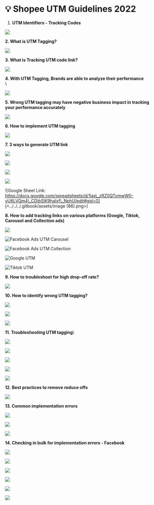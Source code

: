 # 💡 Shopee UTM Guidelines 2022

1. **UTM Identifiers - Tracking Codes**

![](<../../../.gitbook/assets/image (70).png>)

**2. What is UTM Tagging?**

![](<../../../.gitbook/assets/image (65).png>)

**3. What is Tracking UTM code link?**

![](<../../../.gitbook/assets/image (16).png>)

**4. With UTM Tagging, Brands are able to analyze their performance**\
\


![](<../../../.gitbook/assets/image (10).png>)

**5. Wrong UTM tagging may have negative business impact in tracking your performance accurately**

![](<../../../.gitbook/assets/image (80).png>)

**6. How to implement UTM tagging**

![](<../../../.gitbook/assets/image (90).png>)

**7. 3 ways to generate UTM link**

![](<../../../.gitbook/assets/image (73).png>)

![](<../../../.gitbook/assets/image (52).png>)

![](<../../../.gitbook/assets/image (132).png>)

![](<../../../.gitbook/assets/image (75).png>)



![Google Sheet Link: https://docs.google.com/spreadsheets/d/1jas\_zRZ0QTvmwW0-yU6LVQm4\_CDibSlK9haIxf\_NphU/edit#gid=0](<../../../.gitbook/assets/image (86).png>)

**8. How to add tracking links on various platforms (Google, Tiktok, Carousel and Collection ads)**

![](<../../../.gitbook/assets/image (163).png>)

![Facebook Ads UTM Carousel](<../../../.gitbook/assets/image (38).png>)

![Facebook Ads UTM Collection](<../../../.gitbook/assets/image (14).png>)

![Google UTM](<../../../.gitbook/assets/image (109).png>)

![Tiktok UTM](<../../../.gitbook/assets/image (155).png>)

**9. How to troubleshoot for high drop-off rate?**

![](<../../../.gitbook/assets/image (41).png>)

**10. How to identify wrong UTM tagging?**

![](<../../../.gitbook/assets/image (85).png>)

![](<../../../.gitbook/assets/image (39).png>)

![](<../../../.gitbook/assets/image (37).png>)

**11. Troubleshooting UTM tagging**\


![](<../../../.gitbook/assets/image (78).png>)

![](<../../../.gitbook/assets/image (131).png>)

![](<../../../.gitbook/assets/image (158).png>)

![](<../../../.gitbook/assets/image (35).png>)

![](<../../../.gitbook/assets/image (20).png>)

**12. Best practices to remove reduce offs**

![](<../../../.gitbook/assets/image (58).png>)

**13. Common implementation errors**

![](<../../../.gitbook/assets/image (23).png>)

![](<../../../.gitbook/assets/image (55).png>)

![](<../../../.gitbook/assets/image (42).png>)

**14. Checking in bulk for implementation errors - Facebook**

![](<../../../.gitbook/assets/image (12).png>)

![](<../../../.gitbook/assets/image (4).png>)

![](<../../../.gitbook/assets/image (127).png>)

![](<../../../.gitbook/assets/image (149).png>)

![](<../../../.gitbook/assets/image (130).png>)

![](<../../../.gitbook/assets/image (122).png>)
